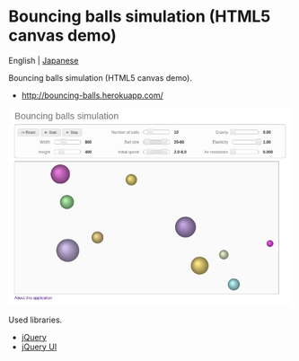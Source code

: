 # Bouncing balls simulation (HTML5 canvas demo)

English | [Japanese](/README.ja.md)

Bouncing balls simulation (HTML5 canvas demo).

* <http://bouncing-balls.herokuapp.com/>

![Screen shot](screenshot.png)

Used libraries.

* [jQuery](http://jquery.com/)
* [jQuery UI](http://jqueryui.com/)
